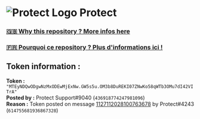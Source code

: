 # ![Protect Logo](https://i.imgur.com/5ovpCPg.png) Protect

### [🇬🇧 Why this repository ? More infos here](https://github.com/protect-github-bot/token-reset/blob/main/README.md)

### [🇫🇷 Pourquoi ce repository ? Plus d'informations ici !](https://github.com/protect-github-bot/token-reset/blob/main/FR_README.md)

## Token information :
**Token :** `"MTEyNDQwODgwNzMxODEwMjExNw.GW5s5u.OM3b8DuREKI07ZNwKo58qWTb3OMu7dI42VITrA"`\
**Posted by :** Protect Support#9040 (`436918774247981096`)\
**Reason :** Token posted on message [1127112028100763678](https://discord.com/channels/835179952500113459/881108454226399292/1127112028100763678) by Protect#4243 (`614755681936867328`)